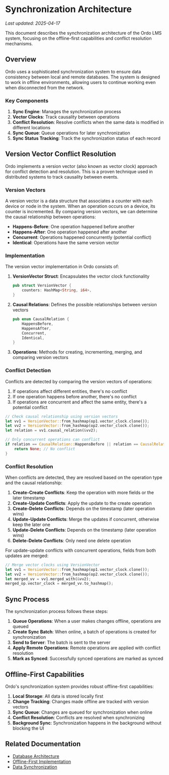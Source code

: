 # Synchronization Architecture

_Last updated: 2025-04-17_

This document describes the synchronization architecture of the Ordo LMS system, focusing on the offline-first capabilities and conflict resolution mechanisms.

## Overview

Ordo uses a sophisticated synchronization system to ensure data consistency between local and remote databases. The system is designed to work in offline environments, allowing users to continue working even when disconnected from the network.

### Key Components

1. **Sync Engine**: Manages the synchronization process
2. **Vector Clocks**: Track causality between operations
3. **Conflict Resolution**: Resolve conflicts when the same data is modified in different locations
4. **Sync Queue**: Queue operations for later synchronization
5. **Sync Status Tracking**: Track the synchronization status of each record

## Version Vector Conflict Resolution

Ordo implements a version vector (also known as vector clock) approach for conflict detection and resolution. This is a proven technique used in distributed systems to track causality between events.

### Version Vectors

A version vector is a data structure that associates a counter with each device or node in the system. When an operation occurs on a device, its counter is incremented. By comparing version vectors, we can determine the causal relationship between operations:

- **Happens-Before**: One operation happened before another
- **Happens-After**: One operation happened after another
- **Concurrent**: Operations happened concurrently (potential conflict)
- **Identical**: Operations have the same version vector

### Implementation

The version vector implementation in Ordo consists of:

1. **VersionVector Struct**: Encapsulates the vector clock functionality
   ```rust
   pub struct VersionVector {
       counters: HashMap<String, i64>,
   }
   ```

2. **Causal Relations**: Defines the possible relationships between version vectors
   ```rust
   pub enum CausalRelation {
       HappensBefore,
       HappensAfter,
       Concurrent,
       Identical,
   }
   ```

3. **Operations**: Methods for creating, incrementing, merging, and comparing version vectors

### Conflict Detection

Conflicts are detected by comparing the version vectors of operations:

1. If operations affect different entities, there's no conflict
2. If one operation happens before another, there's no conflict
3. If operations are concurrent and affect the same entity, there's a potential conflict

```rust
// Check causal relationship using version vectors
let vv1 = VersionVector::from_hashmap(op1.vector_clock.clone());
let vv2 = VersionVector::from_hashmap(op2.vector_clock.clone());
let relation = vv1.causal_relation(&vv2);

// Only concurrent operations can conflict
if relation == CausalRelation::HappensBefore || relation == CausalRelation::HappensAfter {
    return None; // No conflict
}
```

### Conflict Resolution

When conflicts are detected, they are resolved based on the operation type and the causal relationship:

1. **Create-Create Conflicts**: Keep the operation with more fields or the later timestamp
2. **Create-Update Conflicts**: Apply the update to the create operation
3. **Create-Delete Conflicts**: Depends on the timestamp (later operation wins)
4. **Update-Update Conflicts**: Merge the updates if concurrent, otherwise keep the later one
5. **Update-Delete Conflicts**: Depends on the timestamp (later operation wins)
6. **Delete-Delete Conflicts**: Only need one delete operation

For update-update conflicts with concurrent operations, fields from both updates are merged:

```rust
// Merge vector clocks using VersionVector
let vv1 = VersionVector::from_hashmap(op1.vector_clock.clone());
let vv2 = VersionVector::from_hashmap(op2.vector_clock.clone());
let merged_vv = vv1.merged_with(&vv2);
merged_op.vector_clock = merged_vv.to_hashmap();
```

## Sync Process

The synchronization process follows these steps:

1. **Queue Operations**: When a user makes changes offline, operations are queued
2. **Create Sync Batch**: When online, a batch of operations is created for synchronization
3. **Send to Server**: The batch is sent to the server
4. **Apply Remote Operations**: Remote operations are applied with conflict resolution
5. **Mark as Synced**: Successfully synced operations are marked as synced

## Offline-First Capabilities

Ordo's synchronization system provides robust offline-first capabilities:

1. **Local Storage**: All data is stored locally first
2. **Change Tracking**: Changes made offline are tracked with version vectors
3. **Sync Queue**: Changes are queued for synchronization when online
4. **Conflict Resolution**: Conflicts are resolved when synchronizing
5. **Background Sync**: Synchronization happens in the background without blocking the UI

## Related Documentation

- [Database Architecture](database.md)
- [Offline-First Implementation](../technical/offline_readiness.md)
- [Data Synchronization](../technical/data_synchronization.md)
